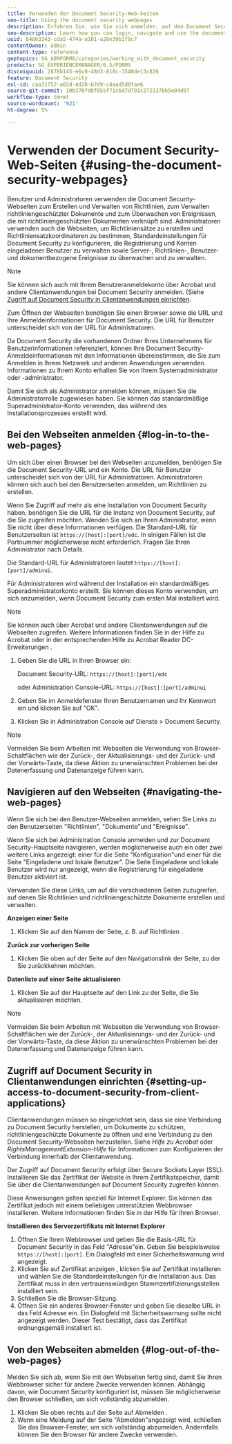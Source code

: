 ```yaml
---
title: Verwenden der Document Security-Web-Seiten
seo-title: Using the document security webpages
description: Erfahren Sie, wie Sie sich anmelden, auf den Document Security-Webseiten navigieren und diese verwenden können.
seo-description: Learn how you can login, navigate and use the document security web pages.
uuid: b4863343-cda5-474a-a101-a20e39b1f8c7
contentOwner: admin
content-type: reference
geptopics: SG_AEMFORMS/categories/working_with_document_security
products: SG_EXPERIENCEMANAGER/6.5/FORMS
discoiquuid: 2878b145-e6c0-48d3-810c-3540de13c826
feature: Document Security
exl-id: caa31752-a02d-4d20-b7d9-c4aad5d0fae6
source-git-commit: 10b370fd8f855f71c6d7d791c272137bb5e04d97
workflow-type: tm+mt
source-wordcount: '921'
ht-degree: 5%

---
```


# Verwenden der Document Security-Web-Seiten {#using-the-document-security-webpages}

Benutzer und Administratoren verwenden die Document Security-Webseiten zum Erstellen und Verwalten von Richtlinien, zum Verwalten richtliniengeschützter Dokumente und zum Überwachen von Ereignissen, die mit richtliniengeschützten Dokumenten verknüpft sind. Administratoren verwenden auch die Webseiten, um Richtliniensätze zu erstellen und Richtliniensatzkoordinatoren zu bestimmen, Standardeinstellungen für Document Security zu konfigurieren, die Registrierung und Konten eingeladener Benutzer zu verwalten sowie Server-, Richtlinien-, Benutzer- und dokumentbezogene Ereignisse zu überwachen und zu verwalten.

>[!NOTE]
>
>Sie können sich auch mit Ihrem Benutzeranmeldekonto über Acrobat und andere Clientanwendungen bei Document Security anmelden. (Siehe [Zugriff auf Document Security in Clientanwendungen einrichten](using-document-security-web-pages.md#setting-up-access-to-document-security-from-client-applications).

Zum Öffnen der Webseiten benötigen Sie einen Browser sowie die URL und Ihre Anmeldeinformationen für Document Security. Die URL für Benutzer unterscheidet sich von der URL für Administratoren.

Da Document Security die vorhandenen Ordner Ihres Unternehmens für Benutzerinformationen referenziert, können Ihre Document Security-Anmeldeinformationen mit den Informationen übereinstimmen, die Sie zum Anmelden in Ihrem Netzwerk und anderen Anwendungen verwenden. Informationen zu Ihrem Konto erhalten Sie von Ihrem Systemadministrator oder -administrator.

Damit Sie sich als Administrator anmelden können, müssen Sie die Administratorrolle zugewiesen haben. Sie können das standardmäßige Superadministrator-Konto verwenden, das während des Installationsprozesses erstellt wird.

## Bei den Webseiten anmelden {#log-in-to-the-web-pages}

Um sich über einen Browser bei den Webseiten anzumelden, benötigen Sie die Document Security-URL und ein Konto. Die URL für Benutzer unterscheidet sich von der URL für Administratoren. Administratoren können sich auch bei den Benutzerseiten anmelden, um Richtlinien zu erstellen.

Wenn Sie Zugriff auf mehr als eine Installation von Document Security haben, benötigen Sie die URL für die Instanz von Document Security, auf die Sie zugreifen möchten. Wenden Sie sich an Ihren Administrator, wenn Sie nicht über diese Informationen verfügen. Die Standard-URL für Benutzerseiten ist `https://[host]:[port]/edc`. In einigen Fällen ist die Portnummer möglicherweise nicht erforderlich. Fragen Sie Ihren Administrator nach Details.

Die Standard-URL für Administratoren lautet `https://[host]:[port]/adminui`.

Für Administratoren wird während der Installation ein standardmäßiges Superadministratorkonto erstellt. Sie können dieses Konto verwenden, um sich anzumelden, wenn Document Security zum ersten Mal installiert wird.

>[!NOTE]
>
>Sie können auch über Acrobat und andere Clientanwendungen auf die Webseiten zugreifen. Weitere Informationen finden Sie in der Hilfe zu Acrobat oder in der entsprechenden Hilfe zu Acrobat Reader DC-Erweiterungen .

1. Geben Sie die URL in Ihren Browser ein:

   Document Security-URL: `https://[host]:[port]/edc`

   oder Administration Console-URL: `https://[host]:[port]/adminui`

1. Geben Sie im Anmeldefenster Ihren Benutzernamen und Ihr Kennwort ein und klicken Sie auf &quot;OK&quot;.
1. Klicken Sie in Administration Console auf Dienste > Document Security.

>[!NOTE]
>
>Vermeiden Sie beim Arbeiten mit Webseiten die Verwendung von Browser-Schaltflächen wie der Zurück-, der Aktualisierungs- und der Zurück- und der Vorwärts-Taste, da diese Aktion zu unerwünschten Problemen bei der Datenerfassung und Datenanzeige führen kann.

## Navigieren auf den Webseiten {#navigating-the-web-pages}

Wenn Sie sich bei den Benutzer-Webseiten anmelden, sehen Sie Links zu den Benutzerseiten &quot;Richtlinien&quot;, &quot;Dokumente&quot;und &quot;Ereignisse&quot;.

Wenn Sie sich bei Administration Console anmelden und zur Document Security-Hauptseite navigieren, werden möglicherweise auch ein oder zwei weitere Links angezeigt: einer für die Seite &quot;Konfiguration&quot;und einer für die Seite &quot;Eingeladene und lokale Benutzer&quot;. Die Seite Eingeladene und lokale Benutzer wird nur angezeigt, wenn die Registrierung für eingeladene Benutzer aktiviert ist.

Verwenden Sie diese Links, um auf die verschiedenen Seiten zuzugreifen, auf denen Sie Richtlinien und richtliniengeschützte Dokumente erstellen und verwalten.

**Anzeigen einer Seite**

1. Klicken Sie auf den Namen der Seite, z. B. auf Richtlinien .

**Zurück zur vorherigen Seite**

1. Klicken Sie oben auf der Seite auf den Navigationslink der Seite, zu der Sie zurückkehren möchten.

**Datenliste auf einer Seite aktualisieren**

1. Klicken Sie auf der Hauptseite auf den Link zu der Seite, die Sie aktualisieren möchten.

>[!NOTE]
>
>Vermeiden Sie beim Arbeiten mit Webseiten die Verwendung von Browser-Schaltflächen wie der Zurück-, der Aktualisierungs- und der Zurück- und der Vorwärts-Taste, da diese Aktion zu unerwünschten Problemen bei der Datenerfassung und Datenanzeige führen kann.

## Zugriff auf Document Security in Clientanwendungen einrichten {#setting-up-access-to-document-security-from-client-applications}

Clientanwendungen müssen so eingerichtet sein, dass sie eine Verbindung zu Document Security herstellen, um Dokumente zu schützen, richtliniengeschützte Dokumente zu öffnen und eine Verbindung zu den Document Security-Webseiten herzustellen. Siehe *Hilfe zu Acrobat* oder *RightsManagementExtension-Hilfe* für Informationen zum Konfigurieren der Verbindung innerhalb der Clientanwendung.

Der Zugriff auf Document Security erfolgt über Secure Sockets Layer (SSL). Installieren Sie das Zertifikat der Website in Ihrem Zertifikatspeicher, damit Sie über die Clientanwendungen auf Document Security zugreifen können.

<!-- Fix broken link See Configuring SSL for information on SSL.-->

Diese Anweisungen gelten speziell für Internet Explorer. Sie können das Zertifikat jedoch mit einem beliebigen unterstützten Webbrowser installieren. Weitere Informationen finden Sie in der Hilfe für Ihren Browser.

**Installieren des Serverzertifikats mit Internet Explorer**

1. Öffnen Sie Ihren Webbrowser und geben Sie die Basis-URL für Document Security in das Feld &quot;Adresse&quot;ein. Geben Sie beispielsweise `https://[host]:[port]`. Ein Dialogfeld mit einer Sicherheitswarnung wird angezeigt.
1. Klicken Sie auf Zertifikat anzeigen , klicken Sie auf Zertifikat installieren und wählen Sie die Standardeinstellungen für die Installation aus. Das Zertifikat muss in den vertrauenswürdigen Stammzertifizierungsstellen installiert sein.
1. Schließen Sie die Browser-Sitzung.
1. Öffnen Sie ein anderes Browser-Fenster und geben Sie dieselbe URL in das Feld Adresse ein. Ein Dialogfeld mit Sicherheitswarnung sollte nicht angezeigt werden. Dieser Test bestätigt, dass das Zertifikat ordnungsgemäß installiert ist.

## Von den Webseiten abmelden {#log-out-of-the-web-pages}

Melden Sie sich ab, wenn Sie mit den Webseiten fertig sind, damit Sie Ihren Webbrowser sicher für andere Zwecke verwenden können. Abhängig davon, wie Document Security konfiguriert ist, müssen Sie möglicherweise den Browser schließen, um sich vollständig abzumelden.

1. Klicken Sie oben rechts auf der Seite auf Abmelden .
1. Wenn eine Meldung auf der Seite &quot;Abmelden&quot;angezeigt wird, schließen Sie das Browser-Fenster, um sich vollständig abzumelden. Andernfalls können Sie den Browser für andere Zwecke verwenden.
